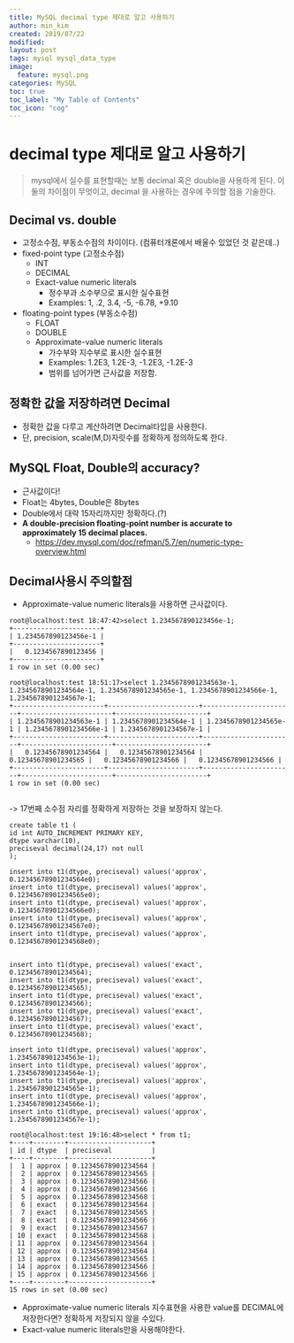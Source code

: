 ```yaml
---
title: MySQL decimal type 제대로 알고 사용하기
author: min_kim
created: 2019/07/22
modified:
layout: post
tags: mysql mysql_data_type
image:
  feature: mysql.png
categories: MySQL
toc: true
toc_label: "My Table of Contents"
toc_icon: "cog"
---
```


# decimal type 제대로 알고 사용하기
> mysql에서 실수를 표현할때는 보통 decimal 혹은 double을 사용하게 된다. 이 둘의 차이점이 무엇이고, decimal 을 사용하는 경우에 주의할 점을 기술한다.


## Decimal vs. double
* 고정소수점, 부동소수점의 차이이다. (컴퓨터개론에서 배울수 있었던 것 같은데..)
* fixed-point type (고정소수점)
  - INT
  - DECIMAL
  - Exact-value numeric literals
    - 정수부과 소수부으로 표시한 실수표현
    - Examples: 1, .2, 3.4, -5, -6.78, +9.10
* floating-point types (부동소수점)
  - FLOAT
  - DOUBLE
  - Approximate-value numeric literals
    - 가수부와 지수부로 표시한 실수표현
    - Examples: 1.2E3, 1.2E-3, -1.2E3, -1.2E-3
    - 범위를 넘어가면 근사값을 저장함.

## 정확한 값을 저장하려면 Decimal
- 정확한 값을 다루고 계산하려면 Decimal타입을 사용한다.
- 단, precision, scale(M,D)자릿수를 정확하게 정의하도록 한다.

## MySQL Float, Double의 accuracy?
- 근사값이다!
- Float는 4bytes, Double은 8bytes
- Double에서 대략 15자리까지만 정확하다.(?)
- **A double-precision floating-point number is accurate to approximately 15 decimal places.**
  - https://dev.mysql.com/doc/refman/5.7/en/numeric-type-overview.html

## Decimal사용시 주의할점
- Approximate-value numeric literals을 사용하면 근사값이다.
```
root@localhost:test 18:47:42>select 1.234567890123456e-1;
+----------------------+
| 1.234567890123456e-1 |
+----------------------+
|   0.1234567890123456 |
+----------------------+
1 row in set (0.00 sec)

root@localhost:test 18:51:17>select 1.2345678901234563e-1, 1.2345678901234564e-1, 1.2345678901234565e-1, 1.2345678901234566e-1, 1.2345678901234567e-1;
+-----------------------+-----------------------+-----------------------+-----------------------+-----------------------+
| 1.2345678901234563e-1 | 1.2345678901234564e-1 | 1.2345678901234565e-1 | 1.2345678901234566e-1 | 1.2345678901234567e-1 |
+-----------------------+-----------------------+-----------------------+-----------------------+-----------------------+
|   0.12345678901234564 |   0.12345678901234564 |   0.12345678901234565 |   0.12345678901234566 |   0.12345678901234566 |
+-----------------------+-----------------------+-----------------------+-----------------------+-----------------------+
1 row in set (0.00 sec)


```
-> 17번째 소수점 자리를 정확하게 저장하는 것을 보장하지 않는다.

```
create table t1 (
id int AUTO_INCREMENT PRIMARY KEY,
dtype varchar(10),
preciseval decimal(24,17) not null
);

insert into t1(dtype, preciseval) values('approx', 0.12345678901234564e0);
insert into t1(dtype, preciseval) values('approx', 0.12345678901234565e0);
insert into t1(dtype, preciseval) values('approx', 0.12345678901234566e0);
insert into t1(dtype, preciseval) values('approx', 0.12345678901234567e0);
insert into t1(dtype, preciseval) values('approx', 0.12345678901234568e0);


insert into t1(dtype, preciseval) values('exact', 0.12345678901234564);
insert into t1(dtype, preciseval) values('exact', 0.12345678901234565);
insert into t1(dtype, preciseval) values('exact', 0.12345678901234566);
insert into t1(dtype, preciseval) values('exact', 0.12345678901234567);
insert into t1(dtype, preciseval) values('exact', 0.12345678901234568);

insert into t1(dtype, preciseval) values('approx', 1.2345678901234563e-1);
insert into t1(dtype, preciseval) values('approx', 1.2345678901234564e-1);
insert into t1(dtype, preciseval) values('approx', 1.2345678901234565e-1);
insert into t1(dtype, preciseval) values('approx', 1.2345678901234566e-1);
insert into t1(dtype, preciseval) values('approx', 1.2345678901234567e-1);

root@localhost:test 19:16:48>select * from t1;
+----+--------+---------------------+
| id | dtype  | preciseval          |
+----+--------+---------------------+
|  1 | approx | 0.12345678901234564 |
|  2 | approx | 0.12345678901234565 |
|  3 | approx | 0.12345678901234566 |
|  4 | approx | 0.12345678901234566 |
|  5 | approx | 0.12345678901234568 |
|  6 | exact  | 0.12345678901234564 |
|  7 | exact  | 0.12345678901234565 |
|  8 | exact  | 0.12345678901234566 |
|  9 | exact  | 0.12345678901234567 |
| 10 | exact  | 0.12345678901234568 |
| 11 | approx | 0.12345678901234564 |
| 12 | approx | 0.12345678901234564 |
| 13 | approx | 0.12345678901234565 |
| 14 | approx | 0.12345678901234566 |
| 15 | approx | 0.12345678901234566 |
+----+--------+---------------------+
15 rows in set (0.00 sec)

```
- Approximate-value numeric literals 지수표현을 사용한 value를 DECIMAL에 저장한다면? 정확하게 저장되지 않을 수있다.
- Exact-value numeric literals만을 사용해야한다.